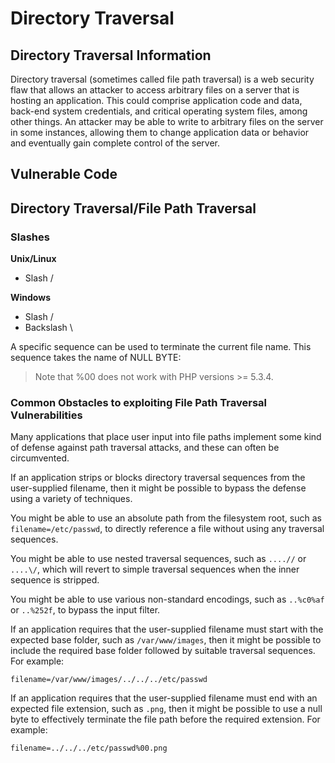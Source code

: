 # Directory Traversal

## Directory Traversal Information

Directory traversal \(sometimes called file path traversal\) is a web security flaw that allows an attacker to access arbitrary files on a server that is hosting an application. This could comprise application code and data, back-end system credentials, and critical operating system files, among other things. An attacker may be able to write to arbitrary files on the server in some instances, allowing them to change application data or behavior and eventually gain complete control of the server.

## Vulnerable Code

## Directory Traversal/File Path Traversal

### Slashes

**Unix/Linux**

* Slash /

**Windows**

* Slash / 
* Backslash \

A specific sequence can be used to terminate the current file name. This sequence takes the name of NULL BYTE:

> Note that %00 does not work with PHP versions &gt;= 5.3.4.

### Common Obstacles to exploiting File Path Traversal Vulnerabilities <a id="common-obstacles-to-exploiting-file-path-traversal-vulnerabilities"></a>

Many applications that place user input into file paths implement some kind of defense against path traversal attacks, and these can often be circumvented.

If an application strips or blocks directory traversal sequences from the user-supplied filename, then it might be possible to bypass the defense using a variety of techniques.

You might be able to use an absolute path from the filesystem root, such as `filename=/etc/passwd`, to directly reference a file without using any traversal sequences.

You might be able to use nested traversal sequences, such as `....//` or `....\/`, which will revert to simple traversal sequences when the inner sequence is stripped.

You might be able to use various non-standard encodings, such as `..%c0%af` or `..%252f`, to bypass the input filter.

If an application requires that the user-supplied filename must start with the expected base folder, such as `/var/www/images`, then it might be possible to include the required base folder followed by suitable traversal sequences. For example:

`filename=/var/www/images/../../../etc/passwd`

If an application requires that the user-supplied filename must end with an expected file extension, such as `.png`, then it might be possible to use a null byte to effectively terminate the file path before the required extension. For example:

`filename=../../../etc/passwd%00.png`

